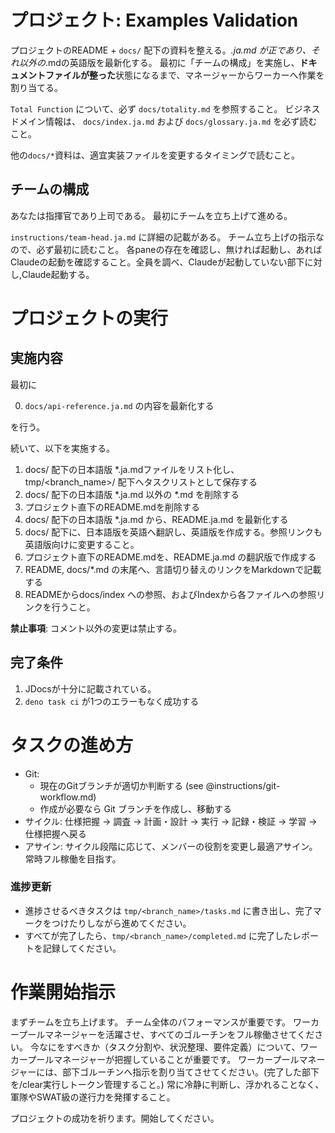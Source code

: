 # プロジェクト: Examples Validation

プロジェクトのREADME + `docs/` 配下の資料を整える。*.ja.md が正であり、それ以外の*.mdの英語版を最新化する。
最初に「チームの構成」を実施し、**ドキュメントファイルが整った**状態になるまで、マネージャーからワーカーへ作業を割り当てる。

`Total Function` について、必ず `docs/totality.md` を参照すること。
ビジネスドメイン情報は、 `docs/index.ja.md` および `docs/glossary.ja.md` を必ず読むこと。

他の`docs/*`資料は、適宜実装ファイルを変更するタイミングで読むこと。

## チームの構成

あなたは指揮官であり上司である。
最初にチームを立ち上げて進める。

`instructions/team-head.ja.md` に詳細の記載がある。
チーム立ち上げの指示なので、必ず最初に読むこと。
各paneの存在を確認し、無ければ起動し、あればClaudeの起動を確認すること。全員を調べ、Claudeが起動していない部下に対し,Claude起動する。

# プロジェクトの実行

## 実施内容

最初に

0. `docs/api-reference.ja.md` の内容を最新化する

を行う。

続いて、以下を実施する。

1. docs/ 配下の日本語版 *.ja.mdファイルをリスト化し、tmp/<branch_name>/ 配下へタスクリストとして保存する
2. docs/ 配下の日本語版 *.ja.md 以外の *.md を削除する
3. プロジェクト直下のREADME.mdを削除する
4. docs/ 配下の日本語版 *.ja.md から、README.ja.md を最新化する
5. docs/ 配下に、日本語版を英語へ翻訳し、英語版を作成する。参照リンクも英語版向けに変更すること。
6. プロジェクト直下のREADME.mdを、README.ja.md の翻訳版で作成する
7. README, docs/*.md の末尾へ、言語切り替えのリンクをMarkdownで記載する
8. READMEからdocs/index への参照、およびIndexから各ファイルへの参照リンクを行うこと。


**禁止事項**:
コメント以外の変更は禁止する。

## 完了条件

1. JDocsが十分に記載されている。
2. `deno task ci` が1つのエラーもなく成功する


# タスクの進め方

- Git:
  - 現在のGitブランチが適切か判断する (see @instructions/git-workflow.md)
  - 作成が必要なら Git ブランチを作成し、移動する
- サイクル: 仕様把握 → 調査 → 計画・設計 → 実行 → 記録・検証 → 学習 → 仕様把握へ戻る
- アサイン: サイクル段階に応じて、メンバーの役割を変更し最適アサイン。常時フル稼働を目指す。

### 進捗更新

- 進捗させるべきタスクは `tmp/<branch_name>/tasks.md` に書き出し、完了マークをつけたりしながら進めてください。
- すべてが完了したら、`tmp/<branch_name>/completed.md` に完了したレポートを記録してください。

# 作業開始指示

まずチームを立ち上げます。
チーム全体のパフォーマンスが重要です。
ワーカープールマネージャーを活躍させ、すべてのゴルーチンをフル稼働させてください。
今なにをすべきか（タスク分割や、状況整理、要件定義）について、ワーカープールマネージャーが把握していることが重要です。
ワーカープールマネージャーには、部下ゴルーチンへ指示を割り当てさせてください。(完了した部下を/clear実行しトークン管理すること。)
常に冷静に判断し、浮かれることなく、軍隊やSWAT級の遂行力を発揮すること。

プロジェクトの成功を祈ります。開始してください。
